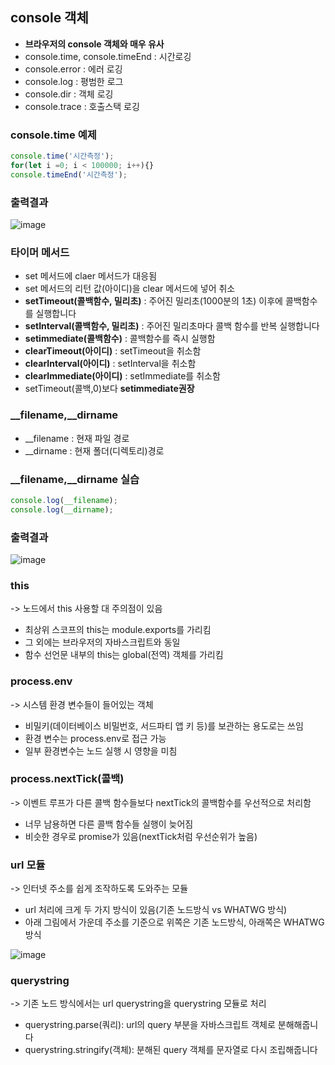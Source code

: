 ## console 객체
- **브라우저의 console 객체와 매우 유사**
- console.time, console.timeEnd : 시간로깅
- console.error : 에러 로깅
- console.log : 평범한 로그
- console.dir : 객체 로깅
- console.trace : 호출스택 로깅

### console.time 예제
```js
console.time('시간측정');
for(let i =0; i < 100000; i++){}
console.timeEnd('시간측정');
```

### 출력결과
![image](https://user-images.githubusercontent.com/82345970/171073567-bb5c5e2c-13df-4b0c-9bf8-e16d61cb937c.png)

### 타이머 메서드
- set 메서드에 claer 메서드가 대응됨
- set 메서드의 리턴 값(아이디)을 clear 메서드에 넣어 취소
- **setTimeout(콜백함수, 밀리초)** : 주어진 밀리초(1000분의 1초) 이후에 콜백함수를 실행합니다
- **setInterval(콜백함수, 밀리초)** : 주어진 밀리초마다 콜백 함수를 반복 실행합니다
- **setimmediate(콜백함수)** : 콜백함수를 즉시 실행함
- **clearTimeout(아이디)** : setTimeout을 취소함
- **clearInterval(아이디)** : setInterval을 취소함
- **clearImmediate(아이디)** : setImmediate를 취소함
- setTimeout(콜백,0)보다 **setimmediate권장**

### \_\_filename,\_\_dirname
- \_\_filename : 현재 파일 경로
- \_\_dirname : 현재 폴더(디렉토리)경로

### \_\_filename,\_\_dirname 실습
```js
console.log(__filename);
console.log(__dirname);
```

### 출력결과
![image](https://user-images.githubusercontent.com/82345970/171075446-66f01cef-0165-45fd-8317-57561110eabb.png)

### this
-> 노드에서 this 사용할 대 주의점이 있음
- 최상위 스코프의 this는 module.exports를 가리킴
- 그 외에는 브라우저의 자바스크립트와 동일
- 함수 선언문 내부의 this는 global(전역) 객체를 가리킴

### process.env
-> 시스템 환경 변수들이 들어있는 객체
- 비밀키(데이터베이스 비밀번호, 서드파티 앱 키 등)를 보관하는 용도로는 쓰임
- 환경 변수는 process.env로 접근 가능
- 일부 환경변수는 노드 실행 시 영향을 미침

### process.nextTick(콜백)
-> 이벤트 루프가 다른 콜백 함수들보다 nextTick의 콜백함수를 우선적으로 처리함
- 너무 남용하면 다른 콜백 함수들 실행이 늦어짐
- 비슷한 경우로 promise가 있음(nextTick처럼 우선순위가 높음)

### url 모듈
-> 인터넷 주소를 쉽게 조작하도록 도와주는 모듈
- url 처리에 크게 두 가지 방식이 있음(기존 노드방식 vs WHATWG 방식)
- 아래 그림에서 가운데 주소를 기준으로 위쪽은 기존 노드방식, 아래쪽은 WHATWG방식

![image](https://user-images.githubusercontent.com/82345970/171084714-e0af6dc8-264d-4694-a267-c973052faeed.png)

### querystring
-> 기존 노드 방식에서는 url querystring을 querystring 모듈로 처리
- querystring.parse(쿼리): url의 query 부분을 자바스크립트 객체로 분해해줍니다
- querystring.stringify(객체): 분해된 query 객체를 문자열로 다시 조립해줍니다

